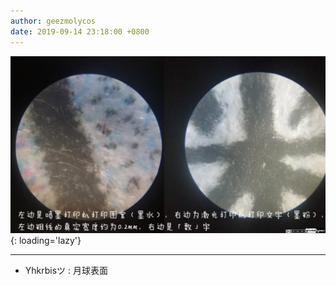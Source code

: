 ```yaml
---
author: geezmolycos
date: 2019-09-14 23:18:00 +0800
---
```


![](/images/qq-zone/2019-09-14-ink.png){: loading='lazy'}

---

- Yhkrbisツ : 月球表面
